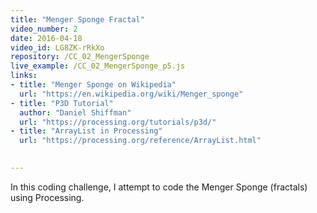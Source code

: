 ```yaml
---
title: "Menger Sponge Fractal"
video_number: 2
date: 2016-04-18
video_id: LG8ZK-rRkXo
repository: /CC_02_MengerSponge
live_example: /CC_02_MengerSponge_p5.js
links:
- title: "Menger Sponge on Wikipedia"
  url: "https://en.wikipedia.org/wiki/Menger_sponge"
- title: "P3D Tutorial"
  author: "Daniel Shiffman"
  url: "https://processing.org/tutorials/p3d/"
- title: "ArrayList in Processing"
  url: "https://processing.org/reference/ArrayList.html"

  
---
```


In this coding challenge, I attempt to code the Menger Sponge (fractals) using Processing.

